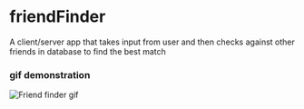# friendFinder

A client/server app that takes input from user and then checks against other friends in database to find the best match

### gif demonstration

<img src= "./friendFinder/gif" alt="Friend finder gif" data-motion="moving">

